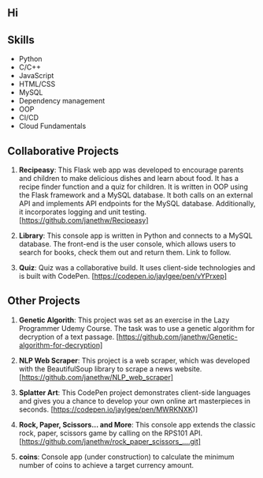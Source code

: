 ## Hi

## Skills
- Python
- C/C++
- JavaScript
- HTML/CSS
- MySQL
- Dependency management
- OOP
- CI/CD
- Cloud Fundamentals

## Collaborative Projects

1. **Recipeasy**: This Flask web app was developed to encourage parents and children to make delicious dishes and learn about food. It has a recipe finder function and a quiz for children. It is written in OOP using the Flask framework and a MySQL database. It both calls on an external API and implements API endpoints for the MySQL database. Additionally, it incorporates logging and unit testing. [https://github.com/janethw/Recipeasy]

2. **Library**: This console app is written in Python and connects to a MySQL database. The front-end is the user console, which allows users to search for books, check them out and return them. Link to follow.

3. **Quiz**: Quiz was a collaborative build. It uses client-side technologies and is built with CodePen. [https://codepen.io/jaylgee/pen/vYPrxep]

## Other Projects

1. **Genetic Algorith**: This project was set as an exercise in the Lazy Programmer Udemy Course. The task was to use a genetic algorithm for decryption of a text passage. [https://github.com/janethw/Genetic-algorithm-for-decryption]

2. **NLP Web Scraper**: This project is a web scraper, which was developed with the BeautifulSoup library to scrape a news website. [https://github.com/janethw/NLP_web_scraper]

3. **Splatter Art**: This CodePen project demonstrates client-side languages and gives you a chance to develop your own online art masterpieces in seconds. [https://codepen.io/jaylgee/pen/MWRKNXK)]

4. **Rock, Paper, Scissors... and More**: This console app extends the classic rock, paper, scissors game by calling on the RPS101 API. [https://github.com/janethw/rock_paper_scissors_....git]

5. **coins**: Console app (under construction) to calculate the minimum number of coins to achieve a target currency amount.
<!--
**janethw/janethw** is a ✨ _special_ ✨ repository because its `README.md` (this file) appears on your GitHub profile.

Here are some ideas to get you started:

- 🔭 I’m currently working on ...
- 🌱 I’m currently learning ...
- 👯 I’m looking to collaborate on ...
- 🤔 I’m looking for help with ...
- 💬 Ask me about ...
- 📫 How to reach me: ...
- 😄 Pronouns: ...
- ⚡ Fun fact: ...
-->
